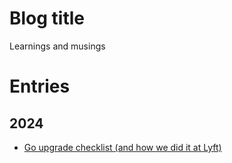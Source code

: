 # Blog title
Learnings and musings
# Entries

## 2024

* [Go upgrade checklist (and how we did it at Lyft)](./go_upgrade.md)